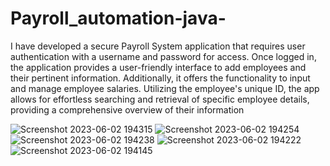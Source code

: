 # Payroll_automation-java-

I have developed a secure Payroll System application that requires user authentication
with a username and password for access. Once logged in, the application provides a
user-friendly interface to add employees and their pertinent information. Additionally, it
offers the functionality to input and manage employee salaries. Utilizing the employee's
unique ID, the app allows for effortless searching and retrieval of specific employee
details, providing a comprehensive overview of their information

![Screenshot 2023-06-02 194315](https://github.com/FaridBy/Payroll_automation-java-/assets/105610848/f10ef1a0-84c5-433b-8bfc-dc00f740505d)
![Screenshot 2023-06-02 194254](https://github.com/FaridBy/Payroll_automation-java-/assets/105610848/a36d320c-a8bc-41c7-803e-992f636b48b5)
![Screenshot 2023-06-02 194238](https://github.com/FaridBy/Payroll_automation-java-/assets/105610848/17e24af4-e7af-494f-8697-7fcbcf43bb4c)
![Screenshot 2023-06-02 194222](https://github.com/FaridBy/Payroll_automation-java-/assets/105610848/e5502aaf-0f41-4b68-b4c2-b09e44e77ed7)
![Screenshot 2023-06-02 194145](https://github.com/FaridBy/Payroll_automation-java-/assets/105610848/8c48b671-f68d-401d-a3d1-dbc080c78333)
